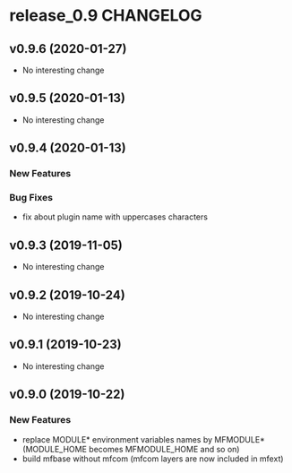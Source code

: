 # release_0.9 CHANGELOG



## v0.9.6 (2020-01-27)

- No interesting change


## v0.9.5 (2020-01-13)

- No interesting change


## v0.9.4 (2020-01-13)

### New Features


### Bug Fixes
- fix about plugin name with uppercases characters





## v0.9.3 (2019-11-05)

- No interesting change


## v0.9.2 (2019-10-24)

- No interesting change


## v0.9.1 (2019-10-23)

- No interesting change


## v0.9.0 (2019-10-22)

### New Features
- replace MODULE* environment variables names by MFMODULE* (MODULE_HOME becomes MFMODULE_HOME and so on)
- build mfbase without mfcom (mfcom layers are now included in mfext)






